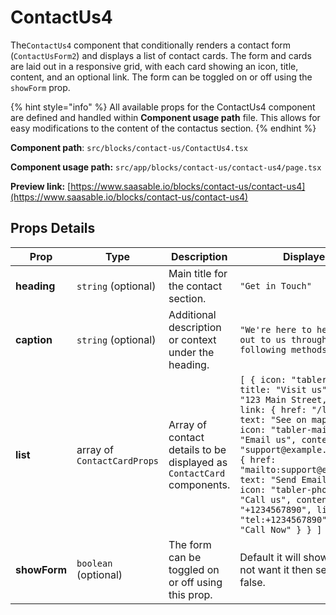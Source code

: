 # ContactUs4

&#x20;The`ContactUs4` component that conditionally renders a contact form (`ContactUsForm2`) and displays a list of contact cards. The form and cards are laid out in a responsive grid, with each card showing an icon, title, content, and an optional link. The form can be toggled on or off using the `showForm` prop.

{% hint style="info" %}
All available props for the ContactUs4 component are defined and handled within **Component usage path** file. This allows for easy modifications to the content of the contactus section.
{% endhint %}

**Component path**: `src/blocks/contact-us/ContactUs4.tsx`

**Component usage path:**  `src/app/blocks/contact-us/contact-us4/page.tsx`

**Preview link:** [https://www.saasable.io/blocks/contact-us/contact-us4](https://www.saasable.io/blocks/contact-us/contact-us4)

## Props Details

| Prop         | Type                        | Description                                                           | Displayed as                                                                                                                                                                                                                                                                                                                                                                                                      |
| ------------ | --------------------------- | --------------------------------------------------------------------- | ----------------------------------------------------------------------------------------------------------------------------------------------------------------------------------------------------------------------------------------------------------------------------------------------------------------------------------------------------------------------------------------------------------------- |
| **heading**  | `string` (optional)         | Main title for the contact section.                                   | `"Get in Touch"`                                                                                                                                                                                                                                                                                                                                                                                                  |
| **caption**  | `string` (optional)         | Additional description or context under the heading.                  | `"We're here to help. Reach out to us through any of the following methods:"`                                                                                                                                                                                                                                                                                                                                     |
| **list**     | array of `ContactCardProps` | Array of contact details to be displayed as `ContactCard` components. | `[ { icon: "tabler-map-pin", title: "Visit us", content: "123 Main Street, Hometown", link: { href: "/location", text: "See on map" } }, { icon: "tabler-mail", title: "Email us", content: "support@example.com", link: { href: "mailto:support@example.com", text: "Send Email" } }, { icon: "tabler-phone", title: "Call us", content: "+1234567890", link: { href: "tel:+1234567890", text: "Call Now" } } ]` |
| **showForm** | `boolean` (optional)        | The form can be toggled on or off using this prop.                    | Default it will show form. If you not want it then set `showForm` false.                                                                                                                                                                                                                                                                                                                                          |
